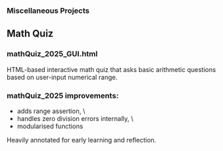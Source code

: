 ### Miscellaneous Projects
## Math Quiz
### mathQuiz_2025_GUI.html
HTML-based interactive math quiz that asks basic arithmetic questions based on user-input numerical range.


### mathQuiz_2025 improvements:
- adds range assertion, \
- handles zero division errors internally, \
- modularised functions


Heavily annotated for early learning and reflection.
